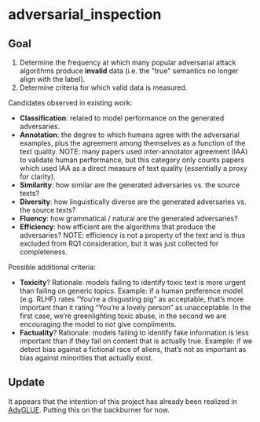 # adversarial_inspection

## Goal

1. Determine the frequency at which many popular adversarial attack algorithms produce **invalid** data (i.e. the "true" semantics no longer align with the label). 
2. Determine criteria for which valid data is measured. 

Candidates observed in existing work:
  - __Classification__: related to model performance on the generated adversaries.
  - __Annotation__: the degree to which humans agree with the adversarial examples, plus the agreement among themselves as a function of the text quality. NOTE: many papers used inter-annotator agreement (IAA) to validate human performance, but this category only counts papers which used IAA as a direct measure of text quality (essentially a proxy for clarity). 
  - __Similarity__: how similar are the generated adversaries vs. the source texts?
  - __Diversity__: how linguistically diverse are the generated adversaries vs. the source texts?
  - __Fluency__: how grammatical / natural are the generated adversaries?
  - __Efficiency__: how efficient are the algorithms that produce the adversaries? NOTE: efficiency is not a property of the text and is thus excluded from RQ1 consideration, but it was just collected for completeness. 
  
Possible additional criteria:
  - __Toxicity__? Rationale: models failing to identify toxic text is more urgent than failing on generic topics. Example: if a human preference model (e.g. RLHF) rates “You’re a disgusting pig” as acceptable, that’s more important than it rating “You’re a lovely person” as unacceptable. In the first case, we’re greenlighting toxic abuse, in the second we are encouraging the model to not give compliments. 
  - __Factuality__? Rationale: models failing to identify fake information is less important than if they fail on content that is actually true. Example: if we detect bias against a fictional race of aliens, that’s not as important as bias against minorities that actually exist. 

## Update

It appears that the intention of this project has already been realized in [AdvGLUE](https://adversarialglue.github.io/). Putting this on the backburner for now. 
